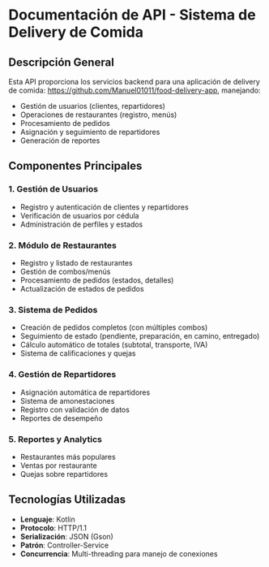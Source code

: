 # Documentación de API - Sistema de Delivery de Comida

## Descripción General

Esta API proporciona los servicios backend para una aplicación de delivery de comida: https://github.com/Manuel01011/food-delivery-app, manejando:

- Gestión de usuarios (clientes, repartidores)
- Operaciones de restaurantes (registro, menús)
- Procesamiento de pedidos
- Asignación y seguimiento de repartidores
- Generación de reportes

## Componentes Principales

### 1. Gestión de Usuarios
- Registro y autenticación de clientes y repartidores
- Verificación de usuarios por cédula
- Administración de perfiles y estados

### 2. Módulo de Restaurantes
- Registro y listado de restaurantes
- Gestión de combos/menús
- Procesamiento de pedidos (estados, detalles)
- Actualización de estados de pedidos

### 3. Sistema de Pedidos
- Creación de pedidos completos (con múltiples combos)
- Seguimiento de estado (pendiente, preparación, en camino, entregado)
- Cálculo automático de totales (subtotal, transporte, IVA)
- Sistema de calificaciones y quejas

### 4. Gestión de Repartidores
- Asignación automática de repartidores
- Sistema de amonestaciones
- Registro con validación de datos
- Reportes de desempeño

### 5. Reportes y Analytics
- Restaurantes más populares
- Ventas por restaurante
- Quejas sobre repartidores


## Tecnologías Utilizadas

- **Lenguaje**: Kotlin
- **Protocolo**: HTTP/1.1
- **Serialización**: JSON (Gson)
- **Patrón**: Controller-Service
- **Concurrencia**: Multi-threading para manejo de conexiones

